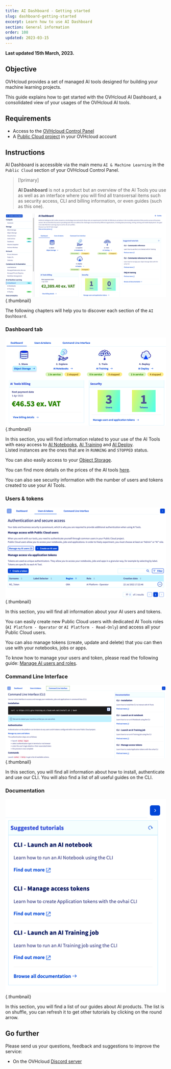 ```yaml
---
title: AI Dashboard - Getting started
slug: dashboard-getting-started
excerpt: Learn how to use AI Dashboard
section: General information
order: 108
updated: 2023-03-15
---
```


**Last updated 15th March, 2023.**

## Objective

OVHcloud provides a set of managed AI tools designed for building your machine learning projects.

This guide explains how to get started with the OVHcloud AI Dashboard, a consolidated view of your usages of the OVHcloud AI tools.

## Requirements

- Access to the [OVHcloud Control Panel](https://ca.ovh.com/auth/?action=gotomanager&from=https://www.ovh.com.au/&ovhSubsidiary=au)
- A [Public Cloud project](https://www.ovhcloud.com/en-au/public-cloud/) in your OVHcloud account

## Instructions

AI Dashboard is accessible via the main menu `AI & Machine Learning` in the `Public Cloud` section of your OVHcloud Control Panel.

> [!primary]
>
> **AI Dashboard** is not a product but an overview of the AI Tools you use as well as an interface where you will find all transversal items such as security access, CLI and billing information, or even guides (such as this one).
>

![Dashboard menu](images/dashboard-01.jpg){.thumbnail}

The following chapters will help you to discover each section of the `AI Dashboard`.

### Dashboard tab

![Dashboard tab](images/dashboard-02.png){.thumbnail}

In this section, you will find information related to your use of the AI Tools with easy access to [AI Notebooks](https://docs.ovh.com/au/en/publiccloud/ai/notebooks/definition/), [AI Training](https://docs.ovh.com/au/en/publiccloud/ai/training/submit-job/) and [AI Deploy](https://docs.ovh.com/au/en/publiccloud/ai/deploy/getting-started/).  
Listed instances are the ones that are in `RUNNING` and `STOPPED` status.

You can also easily access to your [Object Storage](https://docs.ovh.com/au/en/storage/object-storage/).

You can find more details on the prices of the AI tools [here](https://www.ovhcloud.com/en-au/public-cloud/prices/#ai-&-machine-learning).

You can also see security information with the number of users and tokens created to use your AI Tools.

### Users & tokens

![Users & tokens tab](images/dashboard-03.png){.thumbnail}

In this section, you will find all information about your AI users and tokens.

You can easily create new Public Cloud users with dedicated AI Tools roles (`AI Platform - Operator` or `AI Platform - Read-Only`) and access all your Public Cloud users.

You can also manage tokens (create, update and delete) that you can then use with your notebooks, jobs or apps.

To know how to manage your users and token, please read the following guide: [Manage AI users and roles](https://docs.ovh.com/au/en/publiccloud/ai/users/).

### Command Line Interface 

![Command Line Interface](images/dashboard-04.png){.thumbnail}

In this section, you will find all information about how to install, authenticate and use our CLI.
You will also find a list of all useful guides on the CLI.

### Documentation

![Documentation ](images/dashboard-05.png){.thumbnail}

In this section, you will find a list of our guides about AI products. The list is on shuffle, you can refresh it to get other tutorials by clicking on the round arrow.

## Go further

Please send us your questions, feedback and suggestions to improve the service:

- On the OVHcloud [Discord server](https://discord.com/invite/vXVurFfwe9)
